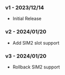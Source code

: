 ### v1 - 2023/12/14
* Initial Release

### v2 - 2024/01/20
* Add SIM2 slot support

### v3 - 2024/01/20
* Rollback SIM2 support
